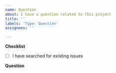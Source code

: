 ```yaml
---
name: Question
about: I have a question related to this project
title: ''
labels: 'Type: Question'
assignees: ''

---
```


**Checklist**
<!-- Before you submit your issue, please make sure to check the following boxes by putting an x in the [ ] (don't: [x ], [ x], do: [x]) -->
- [ ] I have searched for existing issues

**Question**
